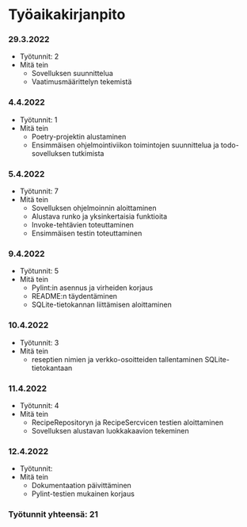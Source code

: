 # Työaikakirjanpito

### 29.3.2022
- Työtunnit: 2
- Mitä tein
  - Sovelluksen suunnittelua
  - Vaatimusmäärittelyn tekemistä

### 4.4.2022
- Työtunnit: 1
- Mitä tein
  - Poetry-projektin alustaminen
  - Ensimmäisen ohjelmointiviikon toimintojen suunnittelua ja todo-sovelluksen tutkimista

### 5.4.2022
- Työtunnit: 7
- Mitä tein
  - Sovelluksen ohjelmoinnin aloittaminen
  - Alustava runko ja yksinkertaisia funktioita
  - Invoke-tehtävien toteuttaminen
  - Ensimmäisen testin toteuttaminen

### 9.4.2022
- Työtunnit: 5
- Mitä tein
  - Pylint:in asennus ja virheiden korjaus
  - README:n täydentäminen
  - SQLite-tietokannan liittämisen aloittaminen

### 10.4.2022
- Työtunnit: 3
- Mitä tein
  - reseptien nimien ja verkko-osoitteiden tallentaminen SQLite-tietokantaan

### 11.4.2022
- Työtunnit: 4
- Mitä tein
  - RecipeRepositoryn ja RecipeSercvicen testien aloittaminen
  - Sovelluksen alustavan luokkakaavion tekeminen

### 12.4.2022
- Työtunnit:
- Mitä tein
  - Dokumentaation päivittäminen
  - Pylint-testien mukainen korjaus

### Työtunnit yhteensä: 21
